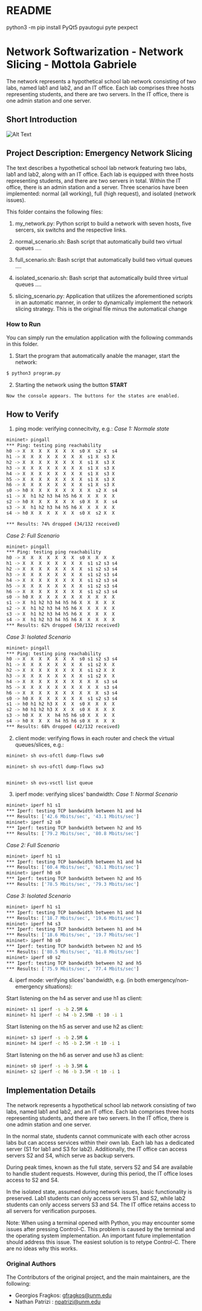 # README


python3 -m pip install PyQt5 pyautogui pyte pexpect
# Network Softwarization - Network Slicing - Mottola Gabriele #

The network represents a hypothetical school lab network consisting of two labs, named lab1 and lab2, and an IT office. Each lab comprises three hosts representing students, and there are two servers. In the IT office, there is one admin station and one server.

## Short Introduction ##

![Alt Text](./network_image.png)

## Project Description: Emergency Network Slicing ##
The text describes a hypothetical school lab network featuring two labs, lab1 and lab2, along with an IT office. Each lab is equipped with three hosts representing students, and there are two servers in total. Within the IT office, there is an admin station and a server.
Three scenarios have been implemented: normal (all working), full (high request), and isolated (network issues).


This folder contains the following files:
1. my_network.py: Python script to build a network with seven hosts, five sercers, six switchs and the respective links.

2. normal_scenario.sh: Bash script that automatically build two virtual queues ....

3. full_scenario.sh: Bash script that automatically build two virtual queues ....

4. isolated_scenario.sh: Bash script that automatically build three virtual queues ....


4. slicing_scenario.py: Application that utilizes the aforementioned scripts in an automatic manner, in order to dynamically implement the network slicing strategy. This is the original file minus the automatical change

### How to Run ###
You can simply run the emulation application with the following commands in this folder.

1. Start the program that automatically anable the manager, start the network:
```bash
$ python3 program.py
```

2. Starting the network using the button **START**
```text
Now the console appears. The buttons for the states are enabled.
```

## How to Verify ##


1. ping mode: verifying connecitvity, e.g.:
*Case 1: Normale state* 
```bash
mininet> pingall
*** Ping: testing ping reachability
h0 -> X  X  X  X  X  X  X  s0 X  s2 X  s4
h1 -> X  X  X  X  X  X  X  X  s1 X  s3 X
h2 -> X  X  X  X  X  X  X  X  s1 X  s3 X
h3 -> X  X  X  X  X  X  X  X  s1 X  s3 X
h4 -> X  X  X  X  X  X  X  X  s1 X  s3 X
h5 -> X  X  X  X  X  X  X  X  s1 X  s3 X
h6 -> X  X  X  X  X  X  X  X  s1 X  s3 X
s0 -> h0 X  X  X  X  X  X  X  X  s2 X  s4
s1 -> X  h1 h2 h3 h4 h5 h6 X  X  X  X  X
s2 -> h0 X  X  X  X  X  X  s0 X  X  X  s4
s3 -> X  h1 h2 h3 h4 h5 h6 X  X  X  X  X
s4 -> h0 X  X  X  X  X  X  s0 X  s2 X  X

*** Results: 74% dropped (34/132 received)
```


*Case 2: Full Scenario* 
```bash
mininet> pingall
*** Ping: testing ping reachability
h0 -> X  X  X  X  X  X  X  s0 X  X  X  X
h1 -> X  X  X  X  X  X  X  X  s1 s2 s3 s4
h2 -> X  X  X  X  X  X  X  X  s1 s2 s3 s4
h3 -> X  X  X  X  X  X  X  X  s1 s2 s3 s4
h4 -> X  X  X  X  X  X  X  X  s1 s2 s3 s4
h5 -> X  X  X  X  X  X  X  X  s1 s2 s3 s4
h6 -> X  X  X  X  X  X  X  X  s1 s2 s3 s4
s0 -> h0 X  X  X  X  X  X  X  X  X  X  X
s1 -> X  h1 h2 h3 h4 h5 h6 X  X  X  X  X
s2 -> X  h1 h2 h3 h4 h5 h6 X  X  X  X  X
s3 -> X  h1 h2 h3 h4 h5 h6 X  X  X  X  X
s4 -> X  h1 h2 h3 h4 h5 h6 X  X  X  X  X
*** Results: 62% dropped (50/132 received)
```
*Case 3: Isolated Scenario* 
```bash
mininet> pingall
*** Ping: testing ping reachability
h0 -> X  X  X  X  X  X  X  s0 s1 s2 s3 s4
h1 -> X  X  X  X  X  X  X  X  s1 s2 X  X
h2 -> X  X  X  X  X  X  X  X  s1 s2 X  X
h3 -> X  X  X  X  X  X  X  X  s1 s2 X  X 
h4 -> X  X  X  X  X  X  X  X  X  X  s3 s4
h5 -> X  X  X  X  X  X  X  X  X  X  s3 s4
h6 -> X  X  X  X  X  X  X  X  X  X  s3 s4
s0 -> h0 X  X  X  X  X  X  X  s1 s2 s3 s4
s1 -> h0 h1 h2 h3 X  X  X  s0 X  X  X  X
s2 -> h0 h1 h2 h3 X  X  X  s0 X  X  X  X
s3 -> h0 X  X  X  h4 h5 h6 s0 X  X  X  X
s4 -> h0 X  X  X  h4 h5 h6 s0 X  X  X  X
*** Results: 68% dropped (42/132 received)
```

2. client mode: verifying flows in each router and check the virtual queues/slices, e.g.:
```bash
mininet> sh ovs-ofctl dump-flows sw0
```

```bash
mininet> sh ovs-ofctl dump-flows sw3
```

```bash

mininet> sh ovs-vsctl list queue
```

3. iperf mode: verifying slices' bandwidth:
*Case 1: Normal Scenario* 
```bash
mininet> iperf h1 s1
*** Iperf: testing TCP bandwidth between h1 and h4 
*** Results: ['42.6 Mbits/sec', '43.1 Mbits/sec']
mininet> iperf s2 s0
*** Iperf: testing TCP bandwidth between h2 and h5 
*** Results: ['79.2 Mbits/sec', '80.8 Mbits/sec']
```
*Case 2: Full Scenario* 
```bash
mininet> iperf h1 s1
*** Iperf: testing TCP bandwidth between h1 and h4 
*** Results: ['60.4 Mbits/sec', '63.1 Mbits/sec']
mininet> iperf h0 s0
*** Iperf: testing TCP bandwidth between h2 and h5 
*** Results: ['78.5 Mbits/sec', '79.3 Mbits/sec']
```

*Case 3: Isolated Scenario* 
```bash
mininet> iperf h1 s1
*** Iperf: testing TCP bandwidth between h1 and h4 
*** Results: ['18.7 Mbits/sec', '19.6 Mbits/sec']
mininet> iperf h4 s3
*** Iperf: testing TCP bandwidth between h1 and h4 
*** Results: ['18.6 Mbits/sec', '19.7 Mbits/sec']
mininet> iperf h0 s0
*** Iperf: testing TCP bandwidth between h2 and h5 
*** Results: ['80.5 Mbits/sec', '81.8 Mbits/sec']
mininet> iperf s0 s2
*** Iperf: testing TCP bandwidth between h2 and h5 
*** Results: ['75.9 Mbits/sec', '77.4 Mbits/sec']
```



4. iperf mode: verifying slices' bandwidth, e.g. (in both emergency/non-emergency situations):

Start listening on the h4 as server and use h1 as client:
```bash
mininet> s1 iperf -s -b 2.5M &
mininet> h1 iperf -c h4 -b 2.5MB -t 10 -i 1
```

Start listening on the h5 as server and use h2 as client:
```bash
mininet> s3 iperf -s -b 2.5M &
mininet> h4 iperf -c h5 -b 2.5M -t 10 -i 1
```

Start listening on the h6 as server and use h3 as client:
```bash
mininet> s0 iperf -s -b 3.5M &
mininet> s2 iperf -c h6 -b 3.5M -t 10 -i 1
```

## Implementation Details ##
The network represents a hypothetical school lab network consisting of two labs, named lab1 and lab2, and an IT office. Each lab comprises three hosts representing students, and there are two servers. In the IT office, there is one admin station and one server.

In the normal state, students cannot communicate with each other across labs but can access services within their own lab. Each lab has a dedicated server (S1 for lab1 and S3 for lab2). Additionally, the IT office can access servers S2 and S4, which serve as backup servers.

During peak times, known as the full state, servers S2 and S4 are available to handle student requests. However, during this period, the IT office loses access to S2 and S4.

In the isolated state, assumed during network issues, basic functionality is preserved. Lab1 students can only access servers S1 and S2, while lab2 students can only access servers S3 and S4. The IT office retains access to all servers for verification purposes.


Note: When using a terminal opened with Python, you may encounter some issues after pressing Control-C. This problem is caused by the terminal and the operating system implementation. An important future implementation should address this issue. The easiest solution is to retype Control-C. There are no ideas why this works.


### Original Authors

The Contributors of the original project, and the main maintainers, are the following:
- Georgios Fragkos: gfragkos@unm.edu 
- Nathan Patrizi  : npatrizi@unm.edu 
